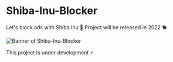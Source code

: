 # Shiba-Inu-Blocker
Let's block ads with Shiba Inu 🐶  Project will be released in 2022 🐕                                                            
                                                                                      
![Banner of Shiba-Inu-Blocker](https://i.imgur.com/CnH5Igj.png) 
                               
This project is under development ⚡
